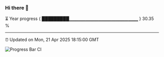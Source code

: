 ### Hi there 👋

⏳ Year progress { █████████▁▁▁▁▁▁▁▁▁▁▁▁▁▁▁▁▁▁▁▁▁ } 30.35 %

---

⏰ Updated on Mon, 21 Apr 2025 18:15:00 GMT

![Progress Bar CI](https://github.com/Shyam-Makwana/GitHub-Actions-Demo/workflows/Progress%20Bar%20CI/badge.svg)
